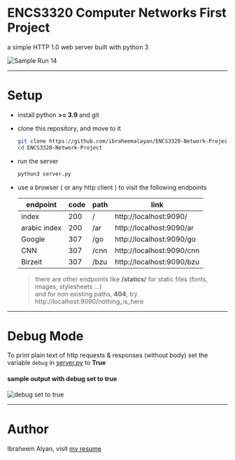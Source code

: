 # ENCS3320 Computer Networks First Project

a simple HTTP 1.0 web server built with python 3

![Sample Run 14](https://i.ibb.co/cwjJKJG/ENCS3320-webp-14-comppressed.webp)

---------------------------------------------------------------------------

# Setup

* install python **>= 3.9** and git
* clone this repository, and move to it

    ```bash
    git clone https://github.com/ibraheemalayan/ENCS3320-Network-Project.git    
    cd ENCS3320-Network-Project    
    ```
* run the server    

    ```bash    
    python3 server.py    
    ```

* use a browser ( or any http client ) to visit the following endpoints 

    | endpoint     | code | path | link                      |
    |--------------|------|------|---------------------------|
    | index        | 200  | /    | http://localhost:9090/    |
    | arabic index | 200  | /ar  | http://localhost:9090/ar  |
    | Google       | 307  | /go  | http://localhost:9090/go  |
    | CNN          | 307  | /cnn | http://localhost:9090/cnn |
    | Birzeit      | 307  | /bzu | http://localhost:9090/bzu |

    > there are other endpoints like **/statics/** for static files (fonts, images, stylesheets ...)    
    > and for non existing paths, **404**, try http://localhost:9090/nothing_is_here


---------------------------------------------------------------------------

# Debug Mode

To print plain text of http requests & responses (without body) set the variable `debug` in [server.py]() to **True**

#### sample output with debug set to true

![debug set to true](https://i.ibb.co/8syCyhp/Screen-Shot-2022-05-07-at-14-59-30.png)

---------------------------------------------------------------------------

# Author

Ibraheem Alyan, visit [my resume](https://www.ibraheemalyan.dev/)